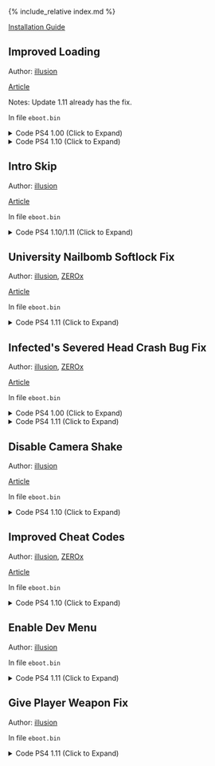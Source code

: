 <!--
---
# layout: single
excerpt: "Game Patch"
# title: "The Last of Us: Remastered"
---
-->

<!-- # {{ page.title }} -->

{% include_relative index.md %}

[Installation Guide](/install-instructions/)

## Improved Loading

Author: [illusion](https://twitter.com/illusion0002)

[Article](https://illusion0001.github.io/patches/2021/02/10/t1r-improve-loading/)

Notes: Update 1.11 already has the fix.

In file `eboot.bin`

<details>
<summary>Code PS4 1.00 (Click to Expand)</summary>

{% highlight none %}
from

C6 80 D5 06 00 00 00

to

E8 DB E3 B2 FF 90 90

from

BE A0 A0 00 FF B0 07 E8 CC 90 F9 FF 4C 8D A4

to

C6 80 D5 06 00 00 00 C6 80 30 00 00 00 01 C3
{% endhighlight %}

</details>

<details>
<summary>Code PS4 1.10 (Click to Expand)</summary>

{% highlight none %}
from

0F 8F 47 01 00 00 41 C6

to

0F 8F 4E 01 00 00 41 C6
~~~
from

74 27 48 8D 3D 48 24

to

74 2E 48 8D 3D 48 24
~~~
from

C6 80 DF 06 00 00 00 44 89 F0 48 83 C4 08 5B 41 5E 41 5F 5D C3 90 90 90 90 90 90 90

to

C6 80 DF 06 00 00 00 C6 80 30 00 00 00 01 44 89 F0 48 83 C4 08 5B 41 5E 41 5F 5D C3
{% endhighlight %}

</details>

## Intro Skip

Author: [illusion](https://twitter.com/illusion0002)

[Article](https://illusion0001.github.io/patches/2022/02/05/uncharted-tlou-introskips/)

In file `eboot.bin`

<details>
<summary>Code PS4 1.10/1.11 (Click to Expand)</summary>

{% highlight yml %}
- game: "The Last of Us: Remastered"
  app_ver: "01.11"
  patch_ver: "1.0"
  name: "Intro Skip"
  author: "illusion"
  arch: generic_orbis
  enabled: False
  patch_list:
        - [ bytes, 0x614A, "C6 87 E5 34 00 00 01" ]
{% endhighlight %}

</details>

## University Nailbomb Softlock Fix

Author: [illusion](https://twitter.com/illusion0002), [ZEROx](https://github.com/Xcedf)

[Article](https://illusion0001.github.io/patches/2021/12/04/t1-nailbomb-softlock-patch/)

In file `eboot.bin`

<details>
<summary>Code PS4 1.11 (Click to Expand)</summary>

{% highlight yml %}
- game: "The Last of Us: Remastered"
  app_ver: "01.11"
  patch_ver: "1.0"
  name: "University Nailbomb Softlock Fix"
  author: "illusion"
  arch: generic_orbis
  enabled: False
  patch_list:
        # call
        - [ bytes, 0x6A67A7, "E9 A4 38 9D FF 90 90 90 90 90" ]
        # main
        - [ bytes, 0x7A050, "44 89 05 99 4C 7A 01 4C 8D 05 2A CF 5C 01 41 81 38 F0 8E BC 40 74 22 41 81 38 CF F0 66 A4 74 19 41 81 38 6A 06 B6 9A 74 10 41 81 38 5C 5D 81 11 74 07 41 81 38 C8 5F D3 4A 44 8B 05 60 4C 7A 01 0F 85 1B C7 62 00 E9 1C C9 62 00" ]
{% endhighlight %}

</details>

## Infected's Severed Head Crash Bug Fix

Author: [illusion](https://twitter.com/illusion0002), [ZEROx](https://github.com/Xcedf)

[Article](https://illusion0001.github.io/patches/2021/02/15/t1-head-crash-bug-fix/)

In file `eboot.bin`

<details>
<summary>Code PS4 1.00 (Click to Expand)</summary>

{% highlight none %}
48 8B 43 40 48 89 85 D0 F3 FF FF 4C 89 EF

to

E8 10 46 50 00 90 90 90 90 90 90 4C 89 EF

~~~

89 4C 24 34 C5 FA 2A C1 C5 FA 11 44 24 68 C5 FA 2A C8 C5 DA 5A E4 48 8D 15 70 AB 6E 00

to

48 89 85 D0 F3 FF FF 48 83 FB 00 0F 84 04 00 00 00 48 8B 43 40 C3 48 8D 15 70 AB 6E 00

{% endhighlight %}

</details>

<details>
<summary>Code PS4 1.10 (Click to Expand)</summary>

{% highlight none %}
48 8B 43 40 48 89 85 E0 F3 FF FF

to

E8 D0 53 56 00 90 90 90 90 90 90

~~~

BE A0 A0 00 FF 4C 89 EF C5 E2 5E DE 8B 48 3C 44 8B 70 48 48 8D 05

to

48 89 85 E0 F3 FF FF 48 83 FB 00 0F 84 04 00 00 00 48 8B 43 40 C3
{% endhighlight %}

</details>

<details>
<summary>Code PS4 1.11 (Click to Expand)</summary>

{% highlight none %}
48 8B 43 40 48 89 85 E0 F3 FF FF

E8 72 53 56 00 90 90 90 90 90 90

55 48 89 E5 41 57 41 56 41 55 41 54 53 48 83 E4 E0 48 81 EC 00 01 00 00 C5 FA 10 B7 C4 28 00 00

48 89 85 E0 F3 FF FF 48 83 FB 00 74 04 48 8B 43 40 C3 81 EC 00 01 00 00 C5 FA 10 B7 C4 28 00 00
{% endhighlight %}

</details>

## Disable Camera Shake

Author: [illusion](https://twitter.com/illusion0002)

[Article](https://illusion0001.github.io/patches/2021/03/03/uc3-t1-camshake/)

In file `eboot.bin`

<details>
<summary>Code PS4 1.10 (Click to Expand)</summary>

{% highlight none %}
Find

C6 83 EC 06 00 00 01 C6 83 EA 06 00 00 00

Replace

C6 83 EC 06 00 00 01 C6 05 1C 8A 51 01 01
{% endhighlight %}

</details>

## Improved Cheat Codes

Author: [illusion](https://twitter.com/illusion0002), [ZEROx](https://github.com/Xcedf)

[Article](https://illusion0001.github.io/cheatcodes/2021/03/12/t1-cheat-porting/)

In file `eboot.bin`

<details>
<summary>Code PS4 1.10 (Click to Expand)</summary>

{% highlight none %}
qmenu

E8 B5 A8 F9 FF BF A0 00 00 00 49 89 C7 E8 D8 1D C1 00 48 89 C3 48 8D 35 1C 36 02 01 31 C9 45 31 C0 4C 89 FA 48 89 DF E8 6E DB 9B 00 4C 89 F7 48 89 DE E8 63 EA 9B 00 BF A0 00 00 00

90 90 90 90 90 BF A0 00 00 00 E8 DB 1D C1 00 48 89 C3 48 8D 35 60 62 02 01 48 8D 15 D2 5A 4B 01 48 89 DF E8 E2 A5 9B 00 4C 89 F7 48 8B F3 E8 67 EA 9B 00 90 90 90 90 BF A0 00 00 00

flashlight

C4 C1 7A 11 95 D4 07 00 00 41 80

C4 81 7A 11 8D D4 07 00 00 41 80

call1

66 45 89 B4 5F F4 00 00 00 44 29

E8 59 8A B9 00 90 90 90 90 44 29

call2

47 F4 00 00 00 44 89 CE 29 D6 66 0F

47 F4 00 00 00 E8 1B 86 B9 00 66 0F

subr1 and 2

55 48 89 E5 41 57 41 56 41 55 41 54 53 48 83 EC 18 48 8D 05 88 DD B7 00 41 BD C8 00 00 00 48 89 F1 48 89 FB BE 00 20 F0 FF 48 89 CF 48 89 4D D0 8B 50 3C 44 03 68 40 B0 02 83 C2 28 C4 E1 FA 2A C2 48 89 55 C8 48 8D 15 0C EB 56 00 C4 C1 FA 2A CD E8 CA C2 F8 FF 41 BF 01 00 00 00 45 31 F6 45 31 E4 66 66 66 66 66 2E 0F 1F 84 00 00 00 00 00 4A 8B 84 F3 C8 29 00 00 89 C1 83 E1 01 48 85 C0

80 3D A1 32 90 00 00 74 0D 66 41 C7 84 5F F4 00 00 00 6F 09 EB 09 66 45 89 B4 5F F4 00 00 00 C3 F1 48 89 FB BE 00 20 F0 FF 48 89 CF 48 89 4D D0 8B 50 3C 44 03 68 40 B0 02 83 C2 28 C4 E1 FA 2A C2 48 89 55 C8 48 8D 15 0C EB 56 00 C4 C1 FA 2A CD E8 CA C2 F8 FF 41 BF 01 00 00 00 45 31 F6 45 31 E4 66 66 66 66 66 2E 0F 1F 84 00 00 00 00 00 44 89 CE 80 3D 2E 32 90 00 00 75 02 29 D6 C3 C0

call3 (tools pickup 5)

FF 84 BB 48 64 01 00 8B 5D 88

67 67 E8 19 FD FF FF 8B 5D 88

subr3

E8 70 DB 01 01 5D C3 90 90 90 90 90 90 90 90 90 90 90 90 90 90

E8 70 DB 01 01 5D C3 C7 84 BB 48 64 01 00 05 00 00 00 C3 90 90

Text

63 3A 2F 70 65 72 66 6F 72 63 65 2F 64 69 73 63 62 6F 74 30 32 2F 74 31 70 73 34 66 69 6E 61 6C 2D 31 2E 31 30 2F 74 31 70 73 34 2F 73 72 63 2F 67 61 6D 65 2F 67 61 6D 65 2D 69 6E 76 65 6E 74 6F 72 79 2E 63 70 70 00 49 6E 69 74

49 6E 66 69 6E 69 74 65 20 45 76 65 72 79 74 68 69 6E 67 20 28 41 6D 6D 6F 2C 20 49 74 65 6D 73 2C 20 53 6B 69 6C 6C 73 2C 20 50 61 72 74 73 29 00 61 6D 65 2F 67 61 6D 65 2D 69 6E 76 65 6E 74 6F 72 79 2E 63 70 70 00 49 6E 69 74
{% endhighlight %}

</details>

## Enable Dev Menu

Author: [illusion](https://twitter.com/illusion0002)

In file `eboot.bin`

<details>
<summary>Code PS4 1.11 (Click to Expand)</summary>

{% highlight yml %}
- game: "The Last of Us: Remastered"
  app_ver: "01.11"
  patch_ver: "1.0"
  name: "Enable Dev Menu"
  author: "illusion"
  arch: generic_orbis
  enabled: False
  patch_list:
        - [ bytes, 0x61A4, "75" ]
{% endhighlight %}

</details>

## Give Player Weapon Fix

Author: [illusion](https://twitter.com/illusion0002)

In file `eboot.bin`

<details>
<summary>Code PS4 1.11 (Click to Expand)</summary>

{% highlight yml %}
- game: "The Last of Us: Remastered"
  app_ver: "01.11"
  patch_ver: "1.0"
  name: "Give Player Weapon Fix"
  author: "illusion"
  arch: generic_orbis
  enabled: False
  patch_list:
        # code
        - [ bytes, 0x79DB0, "BE 01 00 00 00 48 89 3D 59 7D 85 01 C3 48 8B 07 48 89 05 59 7D 85 01 48 31 C0 BE 01 00 00 00 C3 48 83 05 91 7D 85 01 20 48 8D 35 71 D7 3D 01 48 03 35 83 7D 85 01 C3 00 80 05 61 7D 85 01 20 48 8D 35 62 00 00 00 48 03 35 53 7D 85 01 C3" ]
        # ptrs
        - [ bytes, 0x51D311, "48 8B 35 FD 47 3B 01" ]
        - [ bytes, 0x51D392, "48 8B 3D 7C 47 3B 01 E8 1F CA B5 FF" ]
        # Calls
        - [ bytes, 0x51D189, "48 E8 41 CC B5 FF 90" ]
        - [ bytes, 0x51D2C9, "E8 E2 CA B5 FF" ]
        # str lookup
        - [ bytes, 0x1457570, "73 68 69 76 20 20 20 20 20 20 20 20 20 20 20 20 20 20 20 20 20 20 20 20 20 20 20 20 20 20 20 00 70 69 73 74 6F 6C 2D 75 62 65 72 2D 74 31 20 20 20 20 20 20 20 20 20 20 20 20 20 20 20 20 20 00 62 61 73 65 62 61 6C 6C 2D 62 61 74 20 20 20 20 20 20 20 20 20 20 20 20 20 20 20 20 20 20 20 00 68 61 74 63 68 65 74 20 20 20 20 20 20 20 20 20 20 20 20 20 20 20 20 20 20 20 20 20 20 20 20 00 4E 4F 5F 41 52 54 5F 47 52 4F 55 50 20 20 20 20 20 20 20 20 20 20 20 20 20 20 20 20 20 20 20 00 6E 61 69 6C 2D 62 6F 6D 62 20 20 20 20 20 20 20 20 20 20 20 20 20 20 20 20 20 20 20 20 20 20 00 74 77 6F 2D 62 79 2D 66 6F 75 72 20 20 20 20 20 20 20 20 20 20 20 20 20 20 20 20 20 20 20 20 00 6E 61 69 6C 2D 62 6F 6D 62 20 20 20 20 20 20 20 20 20 20 20 20 20 20 20 20 20 20 20 20 20 20 00 74 75 72 72 65 74 2D 73 6E 69 70 65 72 20 20 20 20 20 20 20 20 20 20 20 20 20 20 20 20 20 20 00 72 69 66 6C 65 2D 6C 65 76 65 72 2D 61 63 74 69 6F 6E 20 20 20 20 20 20 20 20 20 20 20 20 20 00 70 69 73 74 6F 6C 2D 75 62 65 72 2D 74 31 20 20 20 20 20 20 20 20 20 20 20 20 20 20 20 20 20 00 73 68 69 76 20 20 20 20 20 20 20 20 20 20 20 20 20 20 20 20 20 20 20 20 20 20 20 20 20 20 20 00 72 61 64 69 6F 20 20 20 20 20 20 20 20 20 20 20 20 20 20 20 20 20 20 20 20 20 20 20 20 20 20 00 6D 6F 6C 6F 74 6F 76 20 20 20 20 20 20 20 20 20 20 20 20 20 20 20 20 20 20 20 20 20 20 20 20 00 62 61 6E 64 61 67 65 2D 61 70 70 6C 79 20 20 20 20 20 20 20 20 20 20 20 20 20 20 20 20 20 20 00 6D 70 2D 70 61 72 63 65 6C 20 20 20 20 20 20 20 20 20 20 20 20 20 20 20 20 20 20 20 20 20 20 00 67 72 65 6E 2D 6C 61 75 6E 63 68 65 72 2D 69 6D 70 72 6F 76 69 73 65 64 20 20 20 20 20 20 20 00 73 68 6F 74 67 75 6E 2D 64 62 6C 2D 62 61 72 72 65 6C 20 20 20 20 20 20 20 20 20 20 20 20 20 00 6D 61 63 68 65 74 65 2D 62 6C 61 64 65 20 20 20 20 20 20 20 20 20 20 20 20 20 20 20 20 20 20 00 62 6F 77 2D 64 61 72 6B 20 20 20 20 20 20 20 20 20 20 20 20 20 20 20 20 20 20 20 20 20 20 20 00 72 69 66 6C 65 2D 76 61 72 69 61 62 6C 65 20 20 20 20 20 20 20 20 20 20 20 20 20 20 20 20 20 00 6D 69 6E 69 2D 31 34 2D 72 69 66 6C 65 20 20 20 20 20 20 20 20 20 20 20 20 20 20 20 20 20 20 00 74 77 6F 2D 62 79 2D 66 6F 75 72 20 20 20 20 20 20 20 20 20 20 20 20 20 20 20 20 20 20 20 20 00 70 69 73 74 6F 6C 2D 73 68 6F 74 67 75 6E 20 20 20 20 20 20 20 20 20 20 20 20 20 20 20 20 20 00 72 69 66 6C 65 2D 69 6D 70 72 6F 76 69 73 65 64 2D 66 75 6C 6C 61 75 74 6F 20 20 20 20 20 20 00 73 75 70 65 72 2D 73 6F 61 6B 65 72 20 20 20 20 20 20 20 20 20 20 20 20 20 20 20 20 20 20 20 00 4E 4F 5F 41 52 54 5F 47 52 4F 55 50 20 20 20 20 20 20 20 20 20 20 20 20 20 20 20 20 20 20 20 00 62 65 65 72 2D 62 6F 74 74 6C 65 20 20 20 20 20 20 20 20 20 20 20 20 20 20 20 20 20 20 20 20 00 63 72 6F 73 73 62 6F 77 2D 64 6C 63 20 20 20 20 20 20 20 20 20 20 20 20 20 20 20 20 20 20 20 00 6C 65 61 64 2D 70 69 70 65 20 20 20 20 20 20 20 20 20 20 20 20 20 20 20 20 20 20 20 20 20 20 00 6C 65 61 64 2D 70 69 70 65 20 20 20 20 20 20 20 20 20 20 20 20 20 20 20 20 20 20 20 20 20 20 00 66 6C 61 6D 65 74 68 72 6F 77 65 72 20 20 20 20 20 20 20 20 20 20 20 20 20 20 20 20 20 20 20 00 64 65 73 65 72 74 2D 65 61 67 6C 65 2D 74 31 20 20 20 20 20 20 20 20 20 20 20 20 20 20 20 20 00 66 6C 61 73 68 6C 69 67 68 74 20 20 20 20 20 20 20 20 20 20 20 20 20 20 20 20 20 20 20 20 20 00 72 69 66 6C 65 2D 73 6E 69 70 65 72 20 20 20 20 20 20 20 20 20 20 20 20 20 20 20 20 20 20 20 00 6D 34 2D 72 69 66 6C 65 2D 74 31 20 20 20 20 20 20 20 20 20 20 20 20 20 20 20 20 20 20 20 20 00 73 6D 6F 6B 65 2D 62 6F 6D 62 20 20 20 20 20 20 20 20 20 20 20 20 20 20 20 20 20 20 20 20 20 00 74 68 72 6F 77 2D 62 72 69 63 6B 20 20 20 20 20 20 20 20 20 20 20 20 20 20 20 20 20 20 20 20 00 73 68 6F 74 67 75 6E 2D 70 75 6D 70 2D 73 74 6F 63 6B 20 20 20 20 20 20 20 20 20 20 20 20 20 00 73 69 6C 65 6E 63 65 64 2D 67 61 6C 69 6C 2D 72 69 66 6C 65 20 20 20 20 20 20 20 20 20 20 20 00 4E 4F 5F 41 52 54 5F 47 52 4F 55 50 20 20 20 20 20 20 20 20 20 20 20 20 20 20 20 20 20 20 20 00 62 6C 6F 61 74 65 72 2D 70 75 73 74 75 6C 65 20 20 20 20 20 20 20 20 20 20 20 20 20 20 20 20 00 74 61 75 72 75 73 2D 36 36 62 34 2D 72 65 76 6F 6C 76 65 72 20 20 20 20 20 20 20 20 20 20 20 00 6E 61 69 6C 2D 62 6F 6D 62 20 20 20 20 20 20 20 20 20 20 20 20 20 20 20 20 20 20 20 20 20 20 00 72 69 66 6C 65 2D 69 6D 70 72 6F 76 69 73 65 64 2D 61 73 73 61 75 6C 74 20 20 20 20 20 20 20 00 74 68 72 6F 77 69 6E 67 2D 6B 6E 69 66 65 20 20 20 20 20 20 20 20 20 20 20 20 20 20 20 20 20 00 72 69 66 6C 65 2D 62 6F 6C 74 20 20 20 20 20 20 20 20 20 20 20 20 20 20 20 20 20 20 20 20 20 00 62 65 72 65 74 74 61 2D 6A 61 67 75 61 72 2D 70 69 73 74 6F 6C 20 20 20 20 20 20 20 20 20 20 00 62 6F 77 20 20 20 20 20 20 20 20 20 20 20 20 20 20 20 20 20 20 20 20 20 20 20 20 20 20 20 20 00 6D 6F 6C 6F 74 6F 76 20 20 20 20 20 20 20 20 20 20 20 20 20 20 20 20 20 20 20 20 20 20 20 20 00 62 69 6C 6C 2D 6B 6E 69 66 65 20 20 20 20 20 20 20 20 20 20 20 20 20 20 20 20 20 20 20 20 20 00 62 61 73 65 62 61 6C 6C 2D 62 61 74 20 20 20 20 20 20 20 20 20 20 20 20 20 20 20 20 20 20 20 00 6D 69 6E 69 2D 31 34 2D 72 69 66 6C 65 20 20 20 20 20 20 20 20 20 20 20 20 20 20 20 20 20 20 00 70 69 73 74 6F 6C 2D 67 6C 6F 63 6B 2D 62 75 72 73 74 20 20 20 20 20 20 20 20 20 20 20 20 20 00 70 69 73 74 6F 6C 2D 39 6D 6D 20 20 20 20 20 20 20 20 20 20 20 20 20 20 20 20 20 20 20 20 20 00 73 68 6F 74 67 75 6E 2D 74 61 63 74 69 63 61 6C 20 20 20 20 20 20 20 20 20 20 20 20 20 20 20 00 6D 61 6C 2D 67 61 73 2D 63 61 6E 20 20 20 20 20 20 20 20 20 20 20 20 20 20 20 20 20 20 20 20 00 6D 61 63 68 65 74 65 2D 62 6C 61 64 65 20 20 20 20 20 20 20 20 20 20 20 20 20 20 20 20 20 20 00 6E 6F 6E 65 20 20 20 20 20 20 20 20 20 20 20 20 20 20 20 20 20 20 20 20 20 20 20 20 20 20 20 00 72 69 66 6C 65 2D 69 6D 70 72 6F 76 69 73 65 64 2D 61 73 73 61 75 6C 74 20 20 20 20 20 20 20 00 62 69 6E 6F 63 75 6C 61 72 73 20 20 20 20 20 20 20 20 20 20 20 20 20 20 20 20 20 20 20 20 20 00 73 77 69 74 63 68 62 6C 61 64 65 20 20 20 20 20 20 20 20 20 20 20 20 20 20 20 20 20 20 20 20 00 72 69 66 6C 65 2D 69 6D 70 72 6F 76 69 73 65 64 2D 66 75 6C 6C 61 75 74 6F 20 20 20 20 20 20 00" ]
{% endhighlight %}

</details>
